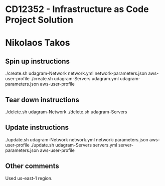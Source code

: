 # CD12352 - Infrastructure as Code Project Solution
# Nikolaos Takos

## Spin up instructions
./create.sh udagram-Network network.yml network-parameters.json aws-user-profile
./create.sh udagram-Servers udagram.yml udagram-parameters.json aws-user-profile

## Tear down instructions
./delete.sh udagram-Network
./delete.sh udagram-Servers

## Update instructions
./update.sh udagram-Network network.yml network-parameters.json aws-user-profile
./update.sh udagram-Servers servers.yml server-parameters.json aws-user-profile

## Other comments
Used us-east-1 region.
